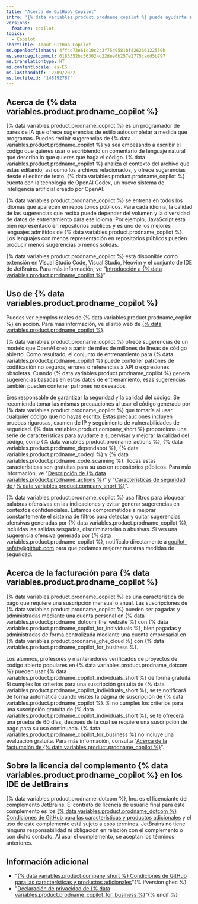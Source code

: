 ```yaml
---
title: "Acerca de GitHub\_Copilot"
intro: '{% data variables.product.prodname_copilot %} puede ayudarte a codificar ofreciendo sugerencias de estilo autocompletar. Puedes aprender cómo funciona {% data variables.product.prodname_copilot %} y qué se debe tener en cuenta al usar {% data variables.product.prodname_copilot %}.'
versions:
  feature: copilot
topics:
  - Copilot
shortTitle: About GitHub Copilot
ms.openlocfilehash: 4ff4c73e61c10c2c3f75d9581bf426266122550b
ms.sourcegitcommit: 6185352bc563024d22dee0b257e2775cadd5b797
ms.translationtype: HT
ms.contentlocale: es-ES
ms.lasthandoff: 12/09/2022
ms.locfileid: '148192787'
---
```

## Acerca de {% data variables.product.prodname_copilot %}

{% data variables.product.prodname_copilot %} es un programador de pares de IA que ofrece sugerencias de estilo autocompletar a medida que programas. Puedes recibir sugerencias de {% data variables.product.prodname_copilot %} ya sea empezando a escribir el código que quieres usar o escribiendo un comentario de lenguaje natural que describa lo que quieres que haga el código. {% data variables.product.prodname_copilot %} analiza el contexto del archivo que estás editando, así como los archivos relacionados, y ofrece sugerencias desde el editor de texto. {% data variables.product.prodname_copilot %} cuenta con la tecnología de OpenAI Codex, un nuevo sistema de inteligencia artificial creado por OpenAI.

{% data variables.product.prodname_copilot %} se entrena en todos los idiomas que aparecen en repositorios públicos. Para cada idioma, la calidad de las sugerencias que reciba puede depender del volumen y la diversidad de datos de entrenamiento para ese idioma. Por ejemplo, JavaScript está bien representado en repositorios públicos y es uno de los mejores lenguajes admitidos de {% data variables.product.prodname_copilot %}. Los lenguajes con menos representación en repositorios públicos pueden producir menos sugerencias o menos sólidas.

{% data variables.product.prodname_copilot %} está disponible como extensión en Visual Studio Code, Visual Studio, Neovim y el conjunto de IDE de JetBrains. Para más información, ve "[Introducción a {% data variables.product.prodname_copilot %}](/copilot/getting-started-with-github-copilot)".

## Uso de {% data variables.product.prodname_copilot %}

Puedes ver ejemplos reales de {% data variables.product.prodname_copilot %} en acción. Para más información, ve el sitio web de [{% data variables.product.prodname_copilot %}](https://copilot.github.com/). 

{% data variables.product.prodname_copilot %} ofrece sugerencias de un modelo que OpenAI creó a partir de miles de millones de líneas de código abierto. Como resultado, el conjunto de entrenamiento para {% data variables.product.prodname_copilot %} puede contener patrones de codificación no seguros, errores o referencias a API o expresiones obsoletas. Cuando {% data variables.product.prodname_copilot %} genera sugerencias basadas en estos datos de entrenamiento, esas sugerencias también pueden contener patrones no deseados. 

Eres responsable de garantizar la seguridad y la calidad del código. Se recomienda tomar las mismas precauciones al usar el código generado por {% data variables.product.prodname_copilot %} que tomaría al usar cualquier código que no hayas escrito. Estas precauciones incluyen pruebas rigurosas, examen de IP y seguimiento de vulnerabilidades de seguridad. {% data variables.product.company_short %} proporciona una serie de características para ayudarte a supervisar y mejorar la calidad del código, como {% data variables.product.prodname_actions %}, {% data variables.product.prodname_dependabot %}, {% data variables.product.prodname_codeql %} y {% data variables.product.prodname_code_scanning %}. Todas estas características son gratuitas para su uso en repositorios públicos. Para más información, ve "[Descripción de {% data variables.product.prodname_actions %}](/actions/learn-github-actions/understanding-github-actions)" y "[Características de seguridad de {% data variables.product.company_short %}](/code-security/getting-started/github-security-features)".

{% data variables.product.prodname_copilot %} usa filtros para bloquear palabras ofensivas en las indicaciones y evitar generar sugerencias en contextos confidenciales. Estamos comprometidos a mejorar constantemente el sistema de filtros para detectar y quitar sugerencias ofensivas generadas por {% data variables.product.prodname_copilot %}, incluidas las salidas sesgadas, discriminatorias o abusivas. Si ves una sugerencia ofensiva generada por {% data variables.product.prodname_copilot %}, notifícalo directamente a copilot-safety@github.com para que podamos mejorar nuestras medidas de seguridad. 

## Acerca de la facturación para {% data variables.product.prodname_copilot %}

{% data variables.product.prodname_copilot %} es una característica de pago que requiere una suscripción mensual o anual. Las suscripciones de {% data variables.product.prodname_copilot %} pueden ser pagadas y administradas mediante una cuenta personal en {% data variables.product.prodname_dotcom_the_website %} con {% data variables.product.prodname_copilot_for_individuals %}, bien pagadas y administradas de forma centralizada mediante una cuenta empresarial en {% data variables.product.prodname_ghe_cloud %} con {% data variables.product.prodname_copilot_for_business %}.

Los alumnos, profesores y mantenedores verificados de proyectos de código abierto populares en {% data variables.product.prodname_dotcom %} pueden usar {% data variables.product.prodname_copilot_individuals_short %} de forma gratuita. Si cumples los criterios para una suscripción gratuita de {% data variables.product.prodname_copilot_individuals_short %}, se te notificará de forma automática cuando visites la página de suscripción de {% data variables.product.prodname_copilot %}. Si no cumples los criterios para una suscripción gratuita de {% data variables.product.prodname_copilot_individuals_short %}, se te ofrecerá una prueba de 60 días, después de la cual se requiere una suscripción de pago para su uso continuado. {% data variables.product.prodname_copilot_for_business %} no incluye una evaluación gratuita. Para más información, consulta "[Acerca de la facturación de {% data variables.product.prodname_copilot %}](/billing/managing-billing-for-github-copilot/about-billing-for-github-copilot)".

## Sobre la licencia del complemento {% data variables.product.prodname_copilot %} en los IDE de JetBrains

{% data variables.product.prodname_dotcom %}, Inc. es el licenciante del complemento JetBrains. El contrato de licencia de usuario final para este complemento es los [{% data variables.product.prodname_dotcom %} Condiciones de GitHub para las características y productos adicionales](/free-pro-team@latest/site-policy/github-terms/github-terms-for-additional-products-and-features#github-copilot) y el uso de este complemento está sujeto a esos términos. JetBrains no tiene ninguna responsabilidad ni obligación en relación con el complemento o con dicho contrato. Al usar el complemento, se aceptan los términos anteriores.

## Información adicional

- "[{% data variables.product.company_short %} Condiciones de GitHub para las características y productos adicionales](/free-pro-team@latest/site-policy/github-terms/github-terms-for-additional-products-and-features#github-copilot)"{% ifversion ghec %}
- "[Declaración de privacidad de {% data variables.product.prodname_copilot_for_business %}](/free-pro-team@latest/site-policy/privacy-policies/github-copilot-for-business-privacy-statement)"{% endif %}
